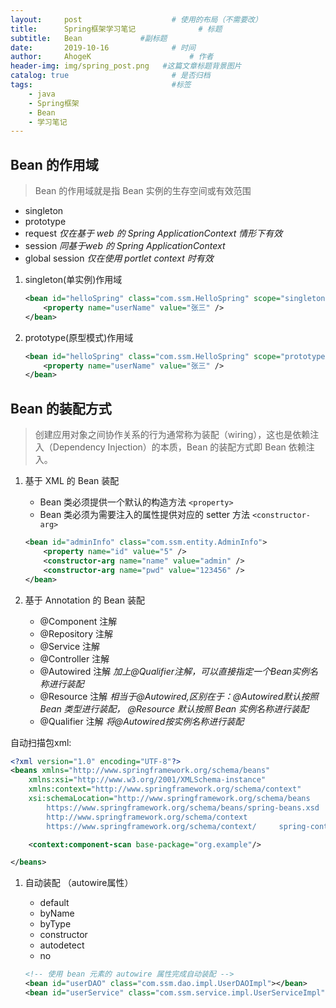 ```yaml
---
layout:     post                    # 使用的布局（不需要改）
title:      Spring框架学习笔记              # 标题 
subtitle:   Bean             #副标题
date:       2019-10-16              # 时间
author:     AhogeK                      # 作者
header-img: img/spring_post.png   #这篇文章标题背景图片
catalog: true                       # 是否归档
tags:                               #标签
    - java
    - Spring框架
    - Bean
    - 学习笔记
---
```


## Bean 的作用域

> Bean 的作用域就是指 Bean 实例的生存空间或有效范围

* singleton
* prototype
* request *仅在基于 web 的 Spring ApplicationContext 情形下有效*
* session *同基于web 的 Spring ApplicationContext*
* global session *仅在使用 portlet context 时有效*

1. singleton(单实例)作用域

    ```xml
    <bean id="helloSpring" class="com.ssm.HelloSpring" scope="singleton">
        <property name="userName" value="张三" />
    </bean>
    ```

2. prototype(原型模式)作用域

    ```xml
    <bean id="helloSpring" class="com.ssm.HelloSpring" scope="prototype">
        <property name="userName" value="张三" />
    </bean>
    ```

## Bean 的装配方式

> 创建应用对象之间协作关系的行为通常称为装配（wiring），这也是依赖注入（Dependency Injection）的本质，Bean 的装配方式即 Bean 依赖注入。

1. 基于 XML 的 Bean 装配

    * Bean 类必须提供一个默认的构造方法 ``<property>``
    * Bean 类必须为需要注入的属性提供对应的 setter 方法 ``<constructor-arg>``

    ```xml
    <bean id="adminInfo" class="com.ssm.entity.AdminInfo">
        <property name="id" value="5" />
        <constructor-arg name="name" value="admin" />
        <constructor-arg name="pwd" value="123456" />
    </bean>
    ```

2. 基于 Annotation 的 Bean 装配

    * @Component 注解
    * @Repository 注解
    * @Service 注解
    * @Controller 注解
    * @Autowired 注解 *加上@Qualifier注解，可以直接指定一个Bean实例名称进行装配*
    * @Resource 注解 *相当于@Autowired,区别在于：@Autowired默认按照 Bean 类型进行装配， @Resource 默认按照 Bean 实例名称进行装配*
    * @Qualifier 注解 *将@Autowired按实例名称进行装配*

自动扫描包xml:
```xml
<?xml version="1.0" encoding="UTF-8"?>
<beans xmlns="http://www.springframework.org/schema/beans"
    xmlns:xsi="http://www.w3.org/2001/XMLSchema-instance"
    xmlns:context="http://www.springframework.org/schema/context"
    xsi:schemaLocation="http://www.springframework.org/schema/beans
        https://www.springframework.org/schema/beans/spring-beans.xsd
        http://www.springframework.org/schema/context
        https://www.springframework.org/schema/context/     spring-context.xsd">

    <context:component-scan base-package="org.example"/>

</beans>
```
1. 自动装配 （autowire属性）

    * default
    * byName
    * byType
    * constructor
    * autodetect
    * no

    ```xml
    <!-- 使用 bean 元素的 autowire 属性完成自动装配 -->
    <bean id="userDAO" class="com.ssm.dao.impl.UserDAOImpl"></bean>
    <bean id="userService" class="com.ssm.service.impl.UserServiceImpl" autowire="byname">
    ```